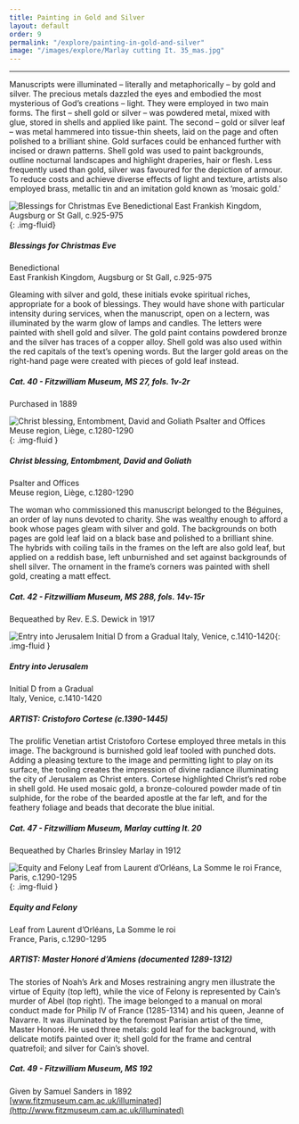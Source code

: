 ```yaml
---
title: Painting in Gold and Silver
layout: default
order: 9
permalink: "/explore/painting-in-gold-and-silver"
image: "/images/explore/Marlay cutting It. 35_mas.jpg"
---
```

---------------------------

Manuscripts were illuminated – literally and metaphorically – by gold and silver. The precious metals dazzled the eyes and embodied the most mysterious of God’s creations – light. They were employed in two main forms. The first – shell gold or silver – was powdered metal, mixed with glue, stored in shells and applied like paint. The second – gold or silver leaf – was metal hammered into tissue-thin sheets, laid on the page and often polished to a brilliant shine. Gold surfaces could be enhanced further with incised or drawn patterns. Shell gold was used to paint backgrounds, outline nocturnal landscapes and highlight draperies, hair or flesh. Less frequently used than gold, silver was favoured for the depiction of armour. To reduce costs and achieve diverse effects of light and texture, artists also employed brass, metallic tin and an imitation gold known as ‘mosaic gold.’ 

![Blessings for Christmas Eve Benedictional East Frankish Kingdom, Augsburg or St Gall, c.925-975](https://fitzmuseum.cam.ac.uk/sites/default/files/colour_9_1.jpg){: .img-fluid}

##### Blessings for Christmas Eve  
Benedictional  
East Frankish Kingdom, Augsburg or St Gall, c.925-975

Gleaming with silver and gold, these initials evoke spiritual riches, appropriate for a book of blessings. They would have shone with particular intensity during services, when the manuscript, open on a lectern, was illuminated by the warm glow of lamps and candles. The letters were painted with shell gold and silver. The gold paint contains powdered bronze and the silver has traces of a copper alloy. Shell gold was also used within the red capitals of the text’s opening words. But the larger gold areas on the right-hand page were created with pieces of gold leaf instead.

##### Cat. 40 - Fitzwilliam Museum, MS 27, fols. 1v-2r  
Purchased in 1889

![Christ blessing, Entombment, David and Goliath Psalter and Offices Meuse region, Liège, c.1280-1290](https://fitzmuseum.cam.ac.uk/sites/default/files/colour_9_2.jpg){: .img-fluid }

##### Christ blessing, Entombment, David and Goliath  
Psalter and Offices  
Meuse region, Liège, c.1280-1290

The woman who commissioned this manuscript belonged to the Béguines, an order of lay nuns devoted to charity. She was wealthy enough to afford a book whose pages gleam with silver and gold. The backgrounds on both pages are gold leaf laid on a black base and polished to a brilliant shine. The hybrids with coiling tails in the frames on the left are also gold leaf, but applied on a reddish base, left unburnished and set against backgrounds of shell silver. The ornament in the frame’s corners was painted with shell gold, creating a matt effect.

##### Cat. 42 - Fitzwilliam Museum, MS 288, fols. 14v-15r  
Bequeathed by Rev. E.S. Dewick in 1917

![Entry into Jerusalem Initial D from a Gradual Italy, Venice, c.1410-1420](https://fitzmuseum.cam.ac.uk/sites/default/files/colour_9_3.jpg){: .img-fluid }

##### Entry into Jerusalem  
Initial D from a Gradual  
Italy, Venice, c.1410-1420

##### ARTIST: Cristoforo Cortese (c.1390-1445)

The prolific Venetian artist Cristoforo Cortese employed three metals in this image. The background is burnished gold leaf tooled with punched dots. Adding a pleasing texture to the image and permitting light to play on its surface, the tooling creates the impression of divine radiance illuminating the city of Jerusalem as Christ enters. Cortese highlighted Christ’s red robe in shell gold. He used mosaic gold, a bronze-coloured powder made of tin sulphide, for the robe of the bearded apostle at the far left, and for the feathery foliage and beads that decorate the blue initial. 

##### Cat. 47 - Fitzwilliam Museum, Marlay cutting It. 20  
Bequeathed by Charles Brinsley Marlay in 1912

![Equity and Felony Leaf from Laurent d’Orléans, La Somme le roi France, Paris, c.1290-1295](https://fitzmuseum.cam.ac.uk/sites/default/files/colour_9_4.jpg){: .img-fluid }

##### Equity and Felony  
Leaf from Laurent d’Orléans, La Somme le roi  
France, Paris, c.1290-1295

##### ARTIST: Master Honoré d’Amiens (documented 1289-1312) 

The stories of Noah’s Ark and Moses restraining angry men illustrate the virtue of Equity (top left), while the vice of Felony is represented by Cain’s murder of Abel (top right). The image belonged to a manual on moral conduct made for Philip IV of France (1285-1314) and his queen, Jeanne of Navarre. It was illuminated by the foremost Parisian artist of the time, Master Honoré. He used three metals: gold leaf for the background, with delicate motifs painted over it; shell gold for the frame and central quatrefoil; and silver for Cain’s shovel. 

##### Cat. 49 - Fitzwilliam Museum, MS 192  
Given by Samuel Sanders in 1892  
[www.fitzmuseum.cam.ac.uk/illuminated](http://www.fitzmuseum.cam.ac.uk/illuminated)

